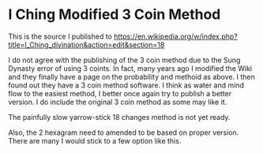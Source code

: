 # I Ching Modified 3 Coin Method

This is the source I published to https://en.wikipedia.org/w/index.php?title=I_Ching_divination&action=edit&section=18

I do not agree with the publishing of the 3 coin method due to the Sung Dynasty error of using 3 coints.  In fact, many years ago I modified the Wiki and they finally have a page on the probability and methoid as above.  I then found out they have a 3 coin method software.  I think as water and mind flow to the easiest method, I better once again try to publish a better version.  I do include the original 3 coin method as some may like it.

The painfully slow yarrow-stick 18 changes method is not yet ready.

Also, the 2 hexagram need to amended to be based on proper version. There are many I would stick to a few option like this.  
